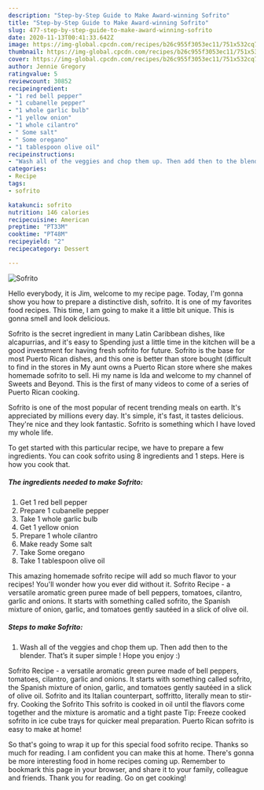 ```yaml
---
description: "Step-by-Step Guide to Make Award-winning Sofrito"
title: "Step-by-Step Guide to Make Award-winning Sofrito"
slug: 477-step-by-step-guide-to-make-award-winning-sofrito
date: 2020-11-13T00:41:33.642Z
image: https://img-global.cpcdn.com/recipes/b26c955f3053ec11/751x532cq70/sofrito-recipe-main-photo.jpg
thumbnail: https://img-global.cpcdn.com/recipes/b26c955f3053ec11/751x532cq70/sofrito-recipe-main-photo.jpg
cover: https://img-global.cpcdn.com/recipes/b26c955f3053ec11/751x532cq70/sofrito-recipe-main-photo.jpg
author: Jennie Gregory
ratingvalue: 5
reviewcount: 30852
recipeingredient:
- "1 red bell pepper"
- "1 cubanelle pepper"
- "1 whole garlic bulb"
- "1 yellow onion"
- "1 whole cilantro"
- " Some salt"
- " Some oregano"
- "1 tablespoon olive oil"
recipeinstructions:
- "Wash all of the veggies and chop them up. Then add then to the blender. That’s it super simple ! Hope you enjoy :)"
categories:
- Recipe
tags:
- sofrito

katakunci: sofrito 
nutrition: 146 calories
recipecuisine: American
preptime: "PT33M"
cooktime: "PT48M"
recipeyield: "2"
recipecategory: Dessert

---
```



![Sofrito](https://img-global.cpcdn.com/recipes/b26c955f3053ec11/751x532cq70/sofrito-recipe-main-photo.jpg)

Hello everybody, it is Jim, welcome to my recipe page. Today, I'm gonna show you how to prepare a distinctive dish, sofrito. It is one of my favorites food recipes. This time, I am going to make it a little bit unique. This is gonna smell and look delicious.

Sofrito is the secret ingredient in many Latin Caribbean dishes, like alcapurrias, and it&#39;s easy to Spending just a little time in the kitchen will be a good investment for having fresh sofrito for future. Sofrito is the base for most Puerto Rican dishes, and this one is better than store bought (difficult to find in the stores in My aunt owns a Puerto Rican store where she makes homemade sofrito to sell. Hi my name is Ida and welcome to my channel of Sweets and Beyond. This is the first of many videos to come of a series of Puerto Rican cooking.

Sofrito is one of the most popular of recent trending meals on earth. It's appreciated by millions every day. It's simple, it's fast, it tastes delicious. They're nice and they look fantastic. Sofrito is something which I have loved my whole life.


To get started with this particular recipe, we have to prepare a few ingredients. You can cook sofrito using 8 ingredients and 1 steps. Here is how you cook that.

<!--inarticleads1-->

##### The ingredients needed to make Sofrito:

1. Get 1 red bell pepper
1. Prepare 1 cubanelle pepper
1. Take 1 whole garlic bulb
1. Get 1 yellow onion
1. Prepare 1 whole cilantro
1. Make ready  Some salt
1. Take  Some oregano
1. Take 1 tablespoon olive oil


This amazing homemade sofrito recipe will add so much flavor to your recipes! You&#39;ll wonder how you ever did without it. Sofrito Recipe - a versatile aromatic green puree made of bell peppers, tomatoes, cilantro, garlic and onions. It starts with something called sofrito, the Spanish mixture of onion, garlic, and tomatoes gently sautéed in a slick of olive oil. 

<!--inarticleads2-->

##### Steps to make Sofrito:

1. Wash all of the veggies and chop them up. Then add then to the blender. That’s it super simple ! Hope you enjoy :)


Sofrito Recipe - a versatile aromatic green puree made of bell peppers, tomatoes, cilantro, garlic and onions. It starts with something called sofrito, the Spanish mixture of onion, garlic, and tomatoes gently sautéed in a slick of olive oil. Sofrito and its Italian counterpart, soffritto, literally mean to stir-fry. Cooking the Sofrito This sofrito is cooked in oil until the flavors come together and the mixture is aromatic and a tight paste Tip: Freeze cooked sofrito in ice cube trays for quicker meal preparation. Puerto Rican sofrito is easy to make at home! 

So that's going to wrap it up for this special food sofrito recipe. Thanks so much for reading. I am confident you can make this at home. There's gonna be more interesting food in home recipes coming up. Remember to bookmark this page in your browser, and share it to your family, colleague and friends. Thank you for reading. Go on get cooking!
